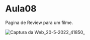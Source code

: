 # Aula08

Pagina de Review para um filme. 

![Captura da Web_20-5-2022_41850_](https://user-images.githubusercontent.com/79486830/169474591-394811b8-54a9-4d62-924a-89c6c4958cf6.jpeg)
